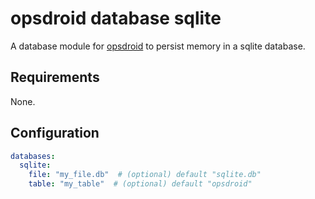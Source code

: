 opsdroid database sqlite
========================

A database module for [opsdroid](https://github.com/opsdroid/opsdroid) to persist memory in a sqlite database.


## Requirements

None.

## Configuration

```yaml
databases:
  sqlite:
    file: "my_file.db"  # (optional) default "sqlite.db"
    table: "my_table"  # (optional) default "opsdroid"
```
